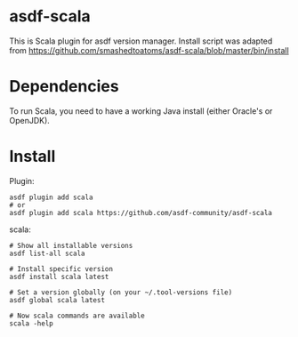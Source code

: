 # asdf-scala

This is Scala plugin for asdf version manager.
Install script was adapted from https://github.com/smashedtoatoms/asdf-scala/blob/master/bin/install

# Dependencies

To run Scala, you need to have a working Java install (either Oracle's or OpenJDK).

# Install

Plugin:

```shell
asdf plugin add scala
# or
asdf plugin add scala https://github.com/asdf-community/asdf-scala
```

scala:

```shell
# Show all installable versions
asdf list-all scala

# Install specific version
asdf install scala latest

# Set a version globally (on your ~/.tool-versions file)
asdf global scala latest

# Now scala commands are available
scala -help
```
